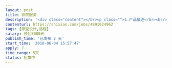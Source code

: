 ```yaml
---                
layout: post       
title: 影院服务           
description: '<div class="content"></br><p class="">1.产品描述</br><br/>产品类别：后台管理系统（影院）</br><br/>开发进度：无demo 急需</br><br/>功能：基本的影院后台系统功能，包含会员管理、会员卡、券管理、数据存储、用户行为判断、信息推送、数据统计、广告管理、广告展现等</p></br><p class="">2.参考产品：影院管理系统</p></br><p class="">3、人才需求</br><br/>之前有设计过该产品经验</br><br/>有会员体系搭建经验</br><br/>有会员卡体系搭建经验</p></br><p class="">4、其他要求</br><br/>坐班要求：每周坐班一次</br><br/>项目周期：一个月</br><br/>产品工期：一周</p></br></div>'     
contenturl: https://shixian.com/jobs/4891024962      
tags: [原型设计,远程]            
salary: 预估5000元          
publish_time: '已发布 2 天'         
start_time: '2018-06-04 15:57:47'           
apply: 7                   
time_range: 5天              
status: 招募中                  
---                 
```

